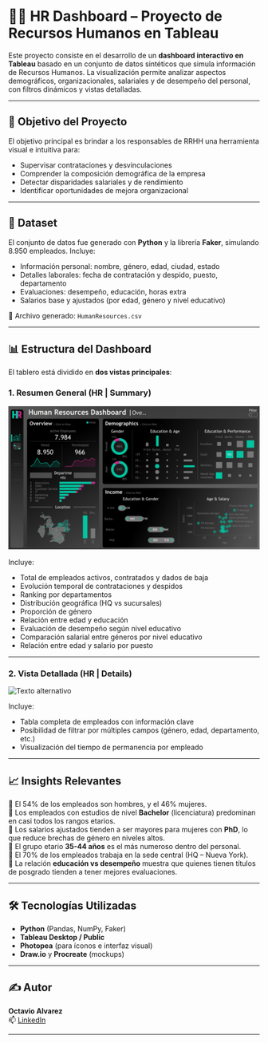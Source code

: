 # 👩‍💼 HR Dashboard – Proyecto de Recursos Humanos en Tableau

Este proyecto consiste en el desarrollo de un **dashboard interactivo en Tableau** basado en un conjunto de datos sintéticos que simula información de Recursos Humanos. La visualización permite analizar aspectos demográficos, organizacionales, salariales y de desempeño del personal, con filtros dinámicos y vistas detalladas.

---

## 🎯 Objetivo del Proyecto

El objetivo principal es brindar a los responsables de RRHH una herramienta visual e intuitiva para:

- Supervisar contrataciones y desvinculaciones
- Comprender la composición demográfica de la empresa
- Detectar disparidades salariales y de rendimiento
- Identificar oportunidades de mejora organizacional

---

## 🧾 Dataset

El conjunto de datos fue generado con **Python** y la librería **Faker**, simulando 8.950 empleados. Incluye:

- Información personal: nombre, género, edad, ciudad, estado
- Detalles laborales: fecha de contratación y despido, puesto, departamento
- Evaluaciones: desempeño, educación, horas extra
- Salarios base y ajustados (por edad, género y nivel educativo)

📁 Archivo generado: `HumanResources.csv`

---

## 📊 Estructura del Dashboard

El tablero está dividido en **dos vistas principales**:

### 1. **Resumen General (HR | Summary)**

<img src="Imagenes/Dashboard_hr.png" alt="Texto alternativo" width="600">

Incluye:
- Total de empleados activos, contratados y dados de baja
- Evolución temporal de contrataciones y despidos
- Ranking por departamentos
- Distribución geográfica (HQ vs sucursales)
- Proporción de género
- Relación entre edad y educación
- Evaluación de desempeño según nivel educativo
- Comparación salarial entre géneros por nivel educativo
- Relación entre edad y salario por puesto

---

### 2. **Vista Detallada (HR | Details)**

<img src="RUTA_DE_LA_IMAGEN" alt="Texto alternativo" width="600">


Incluye:
- Tabla completa de empleados con información clave
- Posibilidad de filtrar por múltiples campos (género, edad, departamento, etc.)
- Visualización del tiempo de permanencia por empleado

---

## 📈 Insights Relevantes

🔹 El 54% de los empleados son hombres, y el 46% mujeres.  
🔹 Los empleados con estudios de nivel **Bachelor** (licenciatura) predominan en casi todos los rangos etarios.  
🔹 Los salarios ajustados tienden a ser mayores para mujeres con **PhD**, lo que reduce brechas de género en niveles altos.  
🔹 El grupo etario **35-44 años** es el más numeroso dentro del personal.  
🔹 El 70% de los empleados trabaja en la sede central (HQ – Nueva York).  
🔹 La relación **educación vs desempeño** muestra que quienes tienen títulos de posgrado tienden a tener mejores evaluaciones.  

---

## 🛠️ Tecnologías Utilizadas

- **Python** (Pandas, NumPy, Faker)
- **Tableau Desktop / Public**
- **Photopea** (para íconos e interfaz visual)
- **Draw.io** y **Procreate** (mockups)

---

## ✍️ Autor

**Octavio Alvarez**  
📫 [LinkedIn](https://linkedin.com/in/octavio-alvarez-6a229b223)  


---

